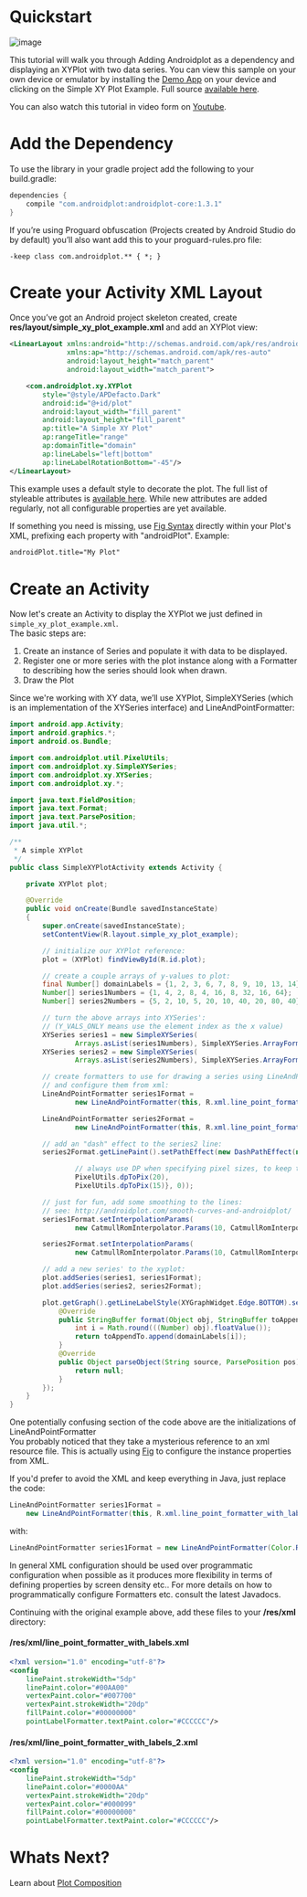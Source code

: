 # Quickstart

![image](images/simple_xy_plot.png)

This tutorial will walk you through Adding Androidplot as a dependency and displaying an XYPlot with 
two data series.  You can view this sample on your own device or emulator by installing the 
[Demo App](https://play.google.com/store/apps/details?id=com.androidplot.demos) on your device and 
clicking on the Simple XY Plot Example. Full source [available here](../demoapp/src/main/java/com/androidplot/demos/SimpleXYPlotActivity.java).

You can also watch this tutorial in video form on [Youtube](https://youtu.be/wEFkzQY_wWI).

# Add the Dependency
To use the library in your gradle project add the following to your build.gradle:

```groovy
dependencies {
    compile "com.androidplot:androidplot-core:1.3.1"
}
```

If you’re using Proguard obfuscation (Projects created by Android Studio do by default) you’ll also 
want add this to your proguard-rules.pro file:

`-keep class com.androidplot.** { *; }`

# Create your Activity XML Layout
Once you’ve got an Android project skeleton created, create **res/layout/simple_xy_plot_example.xml** 
and add an XYPlot view:
```xml
<LinearLayout xmlns:android="http://schemas.android.com/apk/res/android"
              xmlns:ap="http://schemas.android.com/apk/res-auto"
              android:layout_height="match_parent"
              android:layout_width="match_parent">

    <com.androidplot.xy.XYPlot
        style="@style/APDefacto.Dark"
        android:id="@+id/plot"
        android:layout_width="fill_parent"
        android:layout_height="fill_parent"
        ap:title="A Simple XY Plot"
        ap:rangeTitle="range"
        ap:domainTitle="domain"
        ap:lineLabels="left|bottom"
        ap:lineLabelRotationBottom="-45"/>
</LinearLayout>
```
This example uses a default style to decorate the plot.  The full list of styleable attributes is 
[available here](../androidplot-core/src/main/res/attrs.xml).  While new attributes are added regularly, 
not all configurable properties are yet available.  

If something you need is missing, use [Fig Syntax](https://github.com/halfhp/fig)
directly within your Plot's XML, prefixing each property with "androidPlot".  Example:

```xml
androidPlot.title="My Plot"
```

# Create an Activity
Now let's create an Activity to display the XYPlot we just defined in `simple_xy_plot_example.xml`.  
The basic steps are:

1. Create an instance of Series and populate it with data to be displayed.
2. Register one or more series with the plot instance along with a Formatter to describing how the series should look when drawn.
3. Draw the Plot

Since we're working with XY data, we’ll use XYPlot, SimpleXYSeries (which is an 
implementation of the XYSeries interface) and LineAndPointFormatter:

```java
import android.app.Activity;
import android.graphics.*;
import android.os.Bundle;

import com.androidplot.util.PixelUtils;
import com.androidplot.xy.SimpleXYSeries;
import com.androidplot.xy.XYSeries;
import com.androidplot.xy.*;

import java.text.FieldPosition;
import java.text.Format;
import java.text.ParsePosition;
import java.util.*;

/**
 * A simple XYPlot
 */
public class SimpleXYPlotActivity extends Activity {

    private XYPlot plot;

    @Override
    public void onCreate(Bundle savedInstanceState)
    {
        super.onCreate(savedInstanceState);
        setContentView(R.layout.simple_xy_plot_example);

        // initialize our XYPlot reference:
        plot = (XYPlot) findViewById(R.id.plot);

        // create a couple arrays of y-values to plot:
        final Number[] domainLabels = {1, 2, 3, 6, 7, 8, 9, 10, 13, 14};
        Number[] series1Numbers = {1, 4, 2, 8, 4, 16, 8, 32, 16, 64};
        Number[] series2Numbers = {5, 2, 10, 5, 20, 10, 40, 20, 80, 40};

        // turn the above arrays into XYSeries':
        // (Y_VALS_ONLY means use the element index as the x value)
        XYSeries series1 = new SimpleXYSeries(
                Arrays.asList(series1Numbers), SimpleXYSeries.ArrayFormat.Y_VALS_ONLY, "Series1");
        XYSeries series2 = new SimpleXYSeries(
                Arrays.asList(series2Numbers), SimpleXYSeries.ArrayFormat.Y_VALS_ONLY, "Series2");

        // create formatters to use for drawing a series using LineAndPointRenderer
        // and configure them from xml:
        LineAndPointFormatter series1Format =
                new LineAndPointFormatter(this, R.xml.line_point_formatter_with_labels);

        LineAndPointFormatter series2Format =
                new LineAndPointFormatter(this, R.xml.line_point_formatter_with_labels_2);

        // add an "dash" effect to the series2 line:
        series2Format.getLinePaint().setPathEffect(new DashPathEffect(new float[] {

                // always use DP when specifying pixel sizes, to keep things consistent across devices:
                PixelUtils.dpToPix(20),
                PixelUtils.dpToPix(15)}, 0));

        // just for fun, add some smoothing to the lines:
        // see: http://androidplot.com/smooth-curves-and-androidplot/
        series1Format.setInterpolationParams(
                new CatmullRomInterpolator.Params(10, CatmullRomInterpolator.Type.Centripetal));

        series2Format.setInterpolationParams(
                new CatmullRomInterpolator.Params(10, CatmullRomInterpolator.Type.Centripetal));

        // add a new series' to the xyplot:
        plot.addSeries(series1, series1Format);
        plot.addSeries(series2, series2Format);

        plot.getGraph().getLineLabelStyle(XYGraphWidget.Edge.BOTTOM).setFormat(new Format() {
            @Override
            public StringBuffer format(Object obj, StringBuffer toAppendTo, FieldPosition pos) {
                int i = Math.round(((Number) obj).floatValue());
                return toAppendTo.append(domainLabels[i]);
            }
            @Override
            public Object parseObject(String source, ParsePosition pos) {
                return null;
            }
        });
    }
}
```


One potentially confusing section of the code above are the initializations of LineAndPointFormatter   
You probably noticed that they take a mysterious reference to an xml resource file. This is actually 
using [Fig](https://github.com/halfhp/fig) to configure the instance properties from XML.  

If you'd prefer to avoid the XML and keep everything in Java, just replace the code:

```java
LineAndPointFormatter series1Format = 
    new LineAndPointFormatter(this, R.xml.line_point_formatter_with_labels);
```

with:

```java
LineAndPointFormatter series1Format = new LineAndPointFormatter(Color.RED, Color.GREEN, Color.BLUE, null);
```

In general XML configuration should be used over programmatic configuration when possible as it produces 
more flexibility in terms of defining properties by screen density etc..  For more details on how to 
programmatically configure Formatters etc. consult the latest Javadocs.

Continuing with the original example above, add these files to your **/res/xml** directory:

#### /res/xml/line_point_formatter_with_labels.xml
```xml
<?xml version="1.0" encoding="utf-8"?>
<config
    linePaint.strokeWidth="5dp"
    linePaint.color="#00AA00"
    vertexPaint.color="#007700"
    vertexPaint.strokeWidth="20dp"
    fillPaint.color="#00000000"
    pointLabelFormatter.textPaint.color="#CCCCCC"/>
```

#### /res/xml/line_point_formatter_with_labels_2.xml
```xml
<?xml version="1.0" encoding="utf-8"?>
<config
    linePaint.strokeWidth="5dp"
    linePaint.color="#0000AA"
    vertexPaint.strokeWidth="20dp"
    vertexPaint.color="#000099"
    fillPaint.color="#00000000"
    pointLabelFormatter.textPaint.color="#CCCCCC"/>
```

# Whats Next?
Learn about [Plot Composition](plot_composition.md)